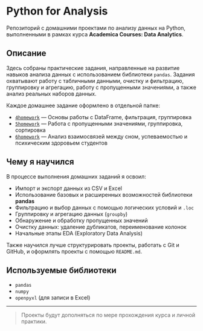 # Python for Analysis

Репозиторий с домашними проектами по анализу данных на Python, выполненными в рамках курса **Academica Courses: Data Analytics**.

## Описание

Здесь собраны практические задания, направленные на развитие навыков анализа данных с использованием библиотеки `pandas`. Задания охватывают работу с табличными данными, очистку и фильтрацию, группировку и агрегацию, работу с пропущенными значениями, а также анализ реальных наборов данных.

Каждое домашнее задание оформлено в отдельной папке:
- [`4homework`](./4homework) — Основы работы с DataFrame, фильтрация, группировка
- [`5homework`](./5homework) — Работа с пропущенными значениями, группировка, сортировка
- [`6homework`](./6homework) — Анализ взаимосвязей между сном, успеваемостью и психическим здоровьем студентов

## Чему я научился

В процессе выполнения домашних заданий я освоил:

- Импорт и экспорт данных из CSV и Excel
- Использование базовых и расширенных возможностей библиотеки **pandas**
- Фильтрацию и выбор данных с помощью логических условий и `.loc`
- Группировку и агрегацию данных (`groupby`)
- Обнаружение и обработку пропущенных значений
- Очистку данных: удаление дубликатов, переименование колонок
- Начальные этапы EDA (Exploratory Data Analysis)

Также научился лучше структурировать проекты, работать с Git и GitHub, и оформлять проекты с помощью `README.md`.

## Используемые библиотеки

- `pandas`
- `numpy`
- `openpyxl` (для записи в Excel)

---

> Проекты будут дополняться по мере прохождения курса и личной практики.
